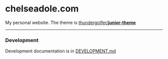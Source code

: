 # chelseadole.com

My personal website. The theme is [thundergolfer/**junior-theme**](https://github.com/thundergolfer/junior-theme)

----

### Development

Development documentation is in [DEVELOPMENT.md](DEVELOPMENT.md)

